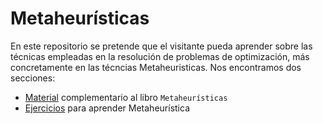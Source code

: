 # Metaheurísticas

En este repositorio se pretende que el visitante pueda aprender sobre las técnicas empleadas en la resolución de problemas de optimización, más concretamente en las técncias Metaheuristicas. Nos encontramos dos secciones:

* [Material](/LibroMetaheuristicas) complementario al libro `Metaheurísticas`
* [Ejercicios](/EjerciciosMetaheuristicas) para aprender Metaheurística